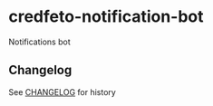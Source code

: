 # credfeto-notification-bot

Notifications bot

## Changelog

See [CHANGELOG](CHANGELOG.md) for history
